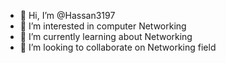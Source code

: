 - 👋 Hi, I’m @Hassan3197
- 👀 I’m interested in computer Networking
- 🌱 I’m currently learning about Networking
- 💞️ I’m looking to collaborate on Networking field

<!---
Hassan3197/Hassan3197 is a ✨ special ✨ repository because its `README.md` (this file) appears on your GitHub profile.
You can click the Preview link to take a look at your changes.
--->
